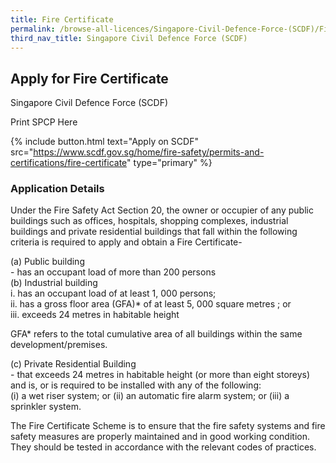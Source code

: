 ```yaml
---
title: Fire Certificate
permalink: /browse-all-licences/Singapore-Civil-Defence-Force-(SCDF)/Fire-Certificate
third_nav_title: Singapore Civil Defence Force (SCDF)
---
```


## Apply for Fire Certificate

Singapore Civil Defence Force (SCDF)

Print SPCP Here


{% include button.html text="Apply on SCDF" src="https://www.scdf.gov.sg/home/fire-safety/permits-and-certifications/fire-certificate" type="primary" %}

### Application Details

<p>Under the Fire Safety Act Section 20, the owner or occupier of any public buildings such as offices, hospitals, shopping complexes, industrial buildings and private residential buildings that fall within the following criteria is required to apply and obtain a Fire Certificate-</p>
<p>(a) Public building<br />- has an occupant load of more than 200 persons<br />(b) Industrial building<br />i. has an occupant load of at least 1, 000 persons;<br />ii. has a gross floor area (GFA)* of at least 5, 000 square metres ; or<br />iii. exceeds 24 metres in habitable height</p>
<p>GFA* refers to the total cumulative area of all buildings within the same development/premises.</p>
<p>(c) Private Residential Building<br />- that exceeds 24 metres in habitable height (or more than eight storeys) and is, or is required to be installed with any of the following:<br />(i) a wet riser system; or (ii) an automatic fire alarm system; or (iii) a sprinkler system.</p>
<p>The Fire Certificate Scheme is to ensure that the fire safety systems and fire safety measures are properly maintained and in good working condition. They should be tested in accordance with the relevant codes of practices.</p>

